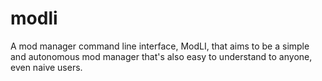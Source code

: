 # modli
A mod manager command line interface, ModLI, that aims to be a simple and autonomous mod manager that's also easy to understand to anyone, even naive users.
